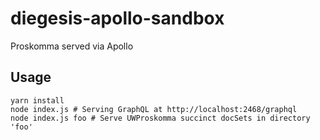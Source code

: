 # diegesis-apollo-sandbox
Proskomma served via Apollo

## Usage
```
yarn install
node index.js # Serving GraphQL at http://localhost:2468/graphql
node index.js foo # Serve UWProskomma succinct docSets in directory 'foo'
```
